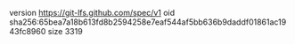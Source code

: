 version https://git-lfs.github.com/spec/v1
oid sha256:65bea7a18b613fd8b2594258e7eaf544af5bb636b9daddf01861ac1943fc8960
size 3319
